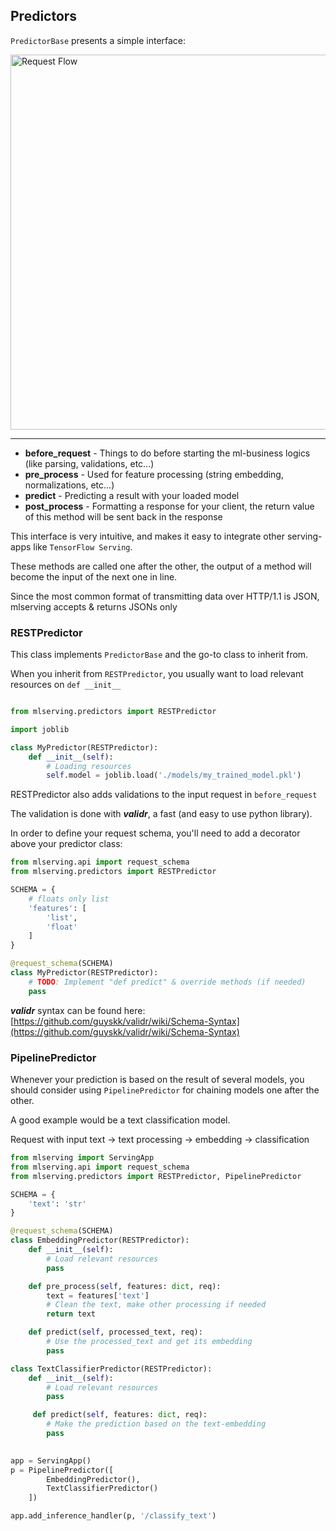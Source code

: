 ## Predictors

<code>PredictorBase</code> presents a simple interface:

<img width="600" alt="Request Flow" src="https://user-images.githubusercontent.com/13447456/90832827-58cd6a00-e34f-11ea-84df-83f9e2a1c6ad.png">

---

* **before_request** - Things to do before starting the ml-business logics (like parsing, validations, etc...) 
* **pre_process** - Used for feature processing (string embedding, normalizations, etc...)
* **predict** - Predicting a result with your loaded model
* **post_process** - Formatting a response for your client, the return value of this method will be sent back in the response

This interface is very intuitive, and makes it easy to integrate other serving-apps like `TensorFlow Serving`.

These methods are called one after the other, the output of a method will become the input of the next one in line.

Since the most common format of transmitting data over HTTP/1.1 is JSON, mlserving accepts & returns JSONs only

### RESTPredictor
This class implements <code>PredictorBase</code> and the go-to class to inherit from.

When you inherit from <code>RESTPredictor</code>, you usually want to load relevant resources on `def __init__`

```python

from mlserving.predictors import RESTPredictor

import joblib

class MyPredictor(RESTPredictor):
    def __init__(self):
        # Loading resources
        self.model = joblib.load('./models/my_trained_model.pkl')

```

RESTPredictor also adds validations to the input request in `before_request`

The validation is done with ***validr***, a fast (and easy to use python library).

In order to define your request schema, you'll need to add a decorator above your predictor class:

```python
from mlserving.api import request_schema
from mlserving.predictors import RESTPredictor

SCHEMA = {
    # floats only list
    'features': [
        'list',
        'float'
    ]
}

@request_schema(SCHEMA)
class MyPredictor(RESTPredictor):
    # TODO: Implement "def predict" & override methods (if needed)
    pass
```

***validr*** syntax can be found here: [https://github.com/guyskk/validr/wiki/Schema-Syntax](https://github.com/guyskk/validr/wiki/Schema-Syntax)

### PipelinePredictor
Whenever your prediction is based on the result of several models, you should consider using <code>PipelinePredictor</code> for chaining models one after the other.

A good example would be a text classification model.

Request with input text -> text processing -> embedding -> classification

```python
from mlserving import ServingApp
from mlserving.api import request_schema
from mlserving.predictors import RESTPredictor, PipelinePredictor

SCHEMA = {
    'text': 'str'
}

@request_schema(SCHEMA)
class EmbeddingPredictor(RESTPredictor):
    def __init__(self):
        # Load relevant resources
        pass

    def pre_process(self, features: dict, req):
        text = features['text']
        # Clean the text, make other processing if needed
        return text

    def predict(self, processed_text, req):
        # Use the processed_text and get its embedding
        pass

class TextClassifierPredictor(RESTPredictor):
    def __init__(self):
        # Load relevant resources
        pass

     def predict(self, features: dict, req):
        # Make the prediction based on the text-embedding
        pass
        

app = ServingApp()
p = PipelinePredictor([
        EmbeddingPredictor(),
        TextClassifierPredictor()
    ])

app.add_inference_handler(p, '/classify_text')
```
